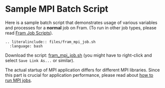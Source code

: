 # Sample MPI Batch Script

Here is a sample batch script that demonstrates usage of various
variables and processes for a **normal** job on Fram.  (To run in
other job types, please read [Fram Job Scripts](fram_job_scripts.md)).

```{eval-rst}
.. literalinclude:: files/fram_mpi_job.sh
  :language: bash
```

Download the script: <a href="files/fram_mpi_job.sh"
download>fram_mpi_job.sh</a> (you might have to right-click and select
`Save Link As...` or similar).

The actual startup of MPI application differs for different MPI
libraries.  Since this part is crucial for application performance,
please read about [how to run MPI jobs](running_mpi_jobs.md).
